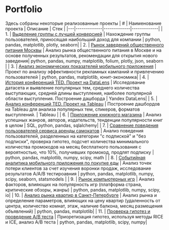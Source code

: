 # Portfolio
Здесь собраны некоторые реализованные проекты
| # | Наименование проекта | Описание | Стек | 
|---|-------------|-------------|-------------|
| 1. | [Выделение группы с лучшей конверсией](https://github.com/chachapuri/Portfolio/tree/4c1b581eeae16355fda2ea2d9c0dd09d2b8fbd8b/better_group) |  Нахождение группы пользователей, приносящая наибольший доход для компании | python, pandas, matplotlib, plotly, seaborn|
| 2. | [Рынок заведений общественного питания Москвы](https://github.com/chachapuri/Portfolio/tree/ae2f9ea09f2c662ea23ecad3b5d04959b7113979/food_market) | Анализ рынка общественного питания в Москве и на основе полученных результатов, рекомендации для открытия нового заведения| python, pandas, numpy, matplotlib, folium, plotly, json, seaborn |
| 3. | [Анализ экономических показателей мобильного приложения](https://github.com/chachapuri/Portfolio/tree/20ab8b674bd78e88f11372e9f2350f9a772c4911/app_economy_analysis) | Проект по анализу эффективности рекламных кампаний и привлечению пользователей | python, pandas, matplotlib, юнит-экономика|
| 4. | [История конференций TED. Проект на DataLens](https://github.com/chachapuri/Portfolio/tree/ec08fe733669b07dcfe0199aedd157c36cda0431/ted_DataLens) | Исследование датасета и выявление популярных тем, среднего количества выступающих, средней длины выступления, наиболее популярной области выступления. Построение дашборда | Yandex DataLens|
| 5. | [Анализ конференций TED. Проект на Tableau](https://github.com/chachapuri/Portfolio/tree/e04cb84b4284ab39038d1dfa8399aea73dda2f21/ted_tableau) | Построение дашбордов на Tableau для анализа популярных тем, спикеров, форматов выступлений. | Tableau |
| 6. | [Приложение книжного магазина]() | Анализ успешных жанров, авторов, издательств, тенденции популярности книг в целом | SQL, python, pandas, sqlalchemy|
| 7. | [Сравнение поведения пользователей сервиса аренды самокатов]() | Анализ поведения пользователей, разделенных на категории "с подпиской" и "без подписки", проверка гипотез, подсчет количества минимального количества промокодов на месяц бесплатного пользования с вероятностью, что 10%, получивших промокод, продлят подписку | python, pandas, matplotlib, numpy, scipy, math |
| 8. | [Событийная аналитика мобильного приложения по покупке еды]() | Анализ точек потери клиентов за счет изучения воронки продаж, исследование результатов A/A/B тестироавния | python, pandas, matplotlib, numpy, scipy, seaborn, statsmodels |
| 9. | [Рынок компьютерных игр]() | Анализ факторов, влияющих на популярность игр (платформа страна, критические обзоры, жанры) | python, pandas, matplotlib, numpy, scipy, io|
| 10. | [Анализ рынка квартир в Санкт-Петербурге]() | Анализ рынка и определение параметров, влияющих на цену квартир (удаленность от центра, количество комнат, этаж, наличие балкона, месяц размещения объявлений) | python, pandas, matplotlib|
| 11. | [Проверка гипотез и проведение A/B теста]() | Приоретизация гипотез, используя методы RICE и ICE, анализ A/B теста | python, pandas, matplotlib, scipy, numpy|

